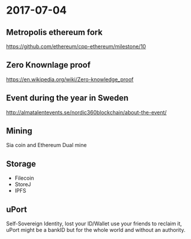 # 2017-07-04

## Metropolis ethereum fork
https://github.com/ethereum/cpp-ethereum/milestone/10

## Zero Knownlage proof
https://en.wikipedia.org/wiki/Zero-knowledge_proof

## Event during the year in Sweden
http://almatalentevents.se/nordic360blockchain/about-the-event/

## Mining
Sia coin and Ethereum Dual mine

## Storage 
* Filecoin 
* StoreJ
* IPFS

## uPort
Self-Sovereign Identity, lost your ID/Wallet use your friends to reclaim it, uPort might be a bankID but for the whole world and without an authority. 

